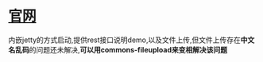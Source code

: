 # [官网](https://jersey.java.net/)

内嵌jetty的方式启动,提供rest接口说明demo,以及文件上传,但文件上传存在**中文名乱码**的问题还未解决,**可以用commons-fileupload来变相解决该问题**